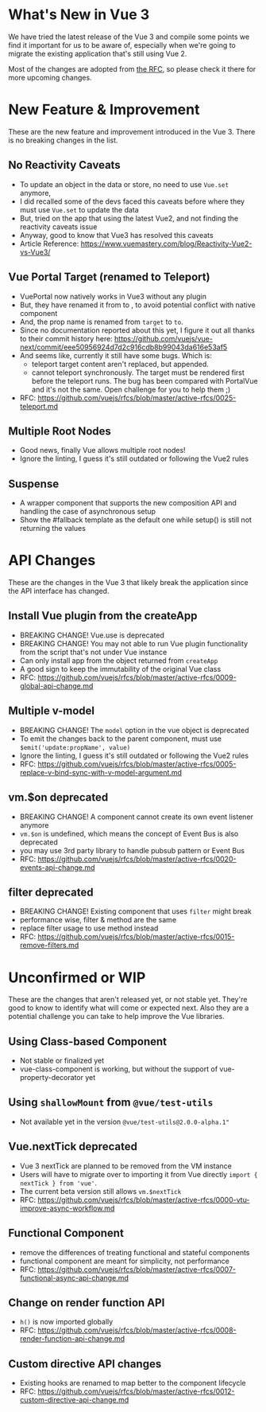 # What's New in Vue 3

We have tried the latest release of the Vue 3 and compile some points we find it important for us to be aware of, especially when we're going to migrate the existing application that's still using Vue 2.

Most of the changes are adopted from [the RFC](https://github.com/vuejs/rfcs), so please check it there for more upcoming changes.

# New Feature & Improvement

These are the new feature and improvement introduced in the Vue 3. There is no breaking changes in the list.

## No Reactivity Caveats

- To update an object in the data or store, no need to use `Vue.set` anymore, 
- I did recalled some of the devs faced this caveats before where they must use `Vue.set` to update the data
- But, tried on the app that using the latest Vue2, and not finding the reactivity caveats issue
- Anyway, good to know that Vue3 has resolved this caveats
- Article Reference: https://www.vuemastery.com/blog/Reactivity-Vue2-vs-Vue3/

## Vue Portal Target (renamed to Teleport)

- VuePortal now natively works in Vue3 without any plugin
- But, they have renamed it from <Portal> to <Teleport>, to avoid potential conflict with native <portal> component
- And, the prop name is renamed from `target` to `to`.
- Since no documentation reported about this yet, I figure it out all thanks to their commit history here:
https://github.com/vuejs/vue-next/commit/eee50956924d7d2c916cdb8b99043da616e53af5
- And seems like, currently it still have some bugs. Which is:
  - teleport target content aren't replaced, but appended.
  - cannot teleport synchronously. The target must be rendered first before the teleport runs.
  The bug has been compared with PortalVue and it's not the same.
  Open challenge for you to help them ;)
- RFC: https://github.com/vuejs/rfcs/blob/master/active-rfcs/0025-teleport.md

## Multiple Root Nodes

- Good news, finally Vue allows multiple root nodes!
- Ignore the linting, I guess it's still outdated or following the Vue2 rules

## Suspense

- A wrapper component that supports the new composition API and handling the case of asynchronous setup
- Show the #fallback template as the default one while setup() is still not returning the values

# API Changes

These are the changes in the Vue 3 that likely break the application since the API interface has changed.

## Install Vue plugin from the createApp

- BREAKING CHANGE! Vue.use is deprecated
- BREAKING CHANGE! You may not able to run Vue plugin functionality from the script that's not under Vue instance
- Can only install app from the object returned from `createApp`
- A good sign to keep the immutability of the original Vue class
- RFC: https://github.com/vuejs/rfcs/blob/master/active-rfcs/0009-global-api-change.md

## Multiple v-model

- BREAKING CHANGE! The `model` option in the vue object is deprecated
- To emit the changes back to the parent component, must use `$emit('update:propName', value)`
- Ignore the linting, I guess it's still outdated or following the Vue2 rules
- RFC: https://github.com/vuejs/rfcs/blob/master/active-rfcs/0005-replace-v-bind-sync-with-v-model-argument.md

## vm.$on deprecated

- BREAKING CHANGE! A component cannot create its own event listener anymore
- `vm.$on` is undefined, which means the concept of Event Bus is also deprecated
- you may use 3rd party library to handle pubsub pattern or Event Bus
- RFC: https://github.com/vuejs/rfcs/blob/master/active-rfcs/0020-events-api-change.md

## filter deprecated

- BREAKING CHANGE! Existing component that uses `filter` might break
- performance wise, filter & method are the same
- replace filter usage to use method instead
- RFC: https://github.com/vuejs/rfcs/blob/master/active-rfcs/0015-remove-filters.md

# Unconfirmed or WIP

These are the changes that aren't released yet, or not stable yet. They're good to know to identify what will come or expected next. Also they are a potential challenge you can take to help improve the Vue libraries.

## Using Class-based Component

- Not stable or finalized yet
- vue-class-component is working, but without the support of vue-property-decorator yet

## Using `shallowMount` from `@vue/test-utils`

- Not available yet in the version `@vue/test-utils@2.0.0-alpha.1"`

## Vue.nextTick deprecated

- Vue 3 nextTick are planned to be removed from the VM instance
- Users will have to migrate over to importing it from Vue directly `import { nextTick } from 'vue'`.
- The current beta version still allows `vm.$nextTick`
- RFC: https://github.com/vuejs/rfcs/blob/master/active-rfcs/0000-vtu-improve-async-workflow.md

## Functional Component

- remove the differences of treating functional and stateful components
- functional component are meant for simplicity, not performance
- RFC: https://github.com/vuejs/rfcs/blob/master/active-rfcs/0007-functional-async-api-change.md

## Change on render function API

- `h()` is now imported globally
- RFC: https://github.com/vuejs/rfcs/blob/master/active-rfcs/0008-render-function-api-change.md

## Custom directive API changes

- Existing hooks are renamed to map better to the component lifecycle
- RFC: https://github.com/vuejs/rfcs/blob/master/active-rfcs/0012-custom-directive-api-change.md

